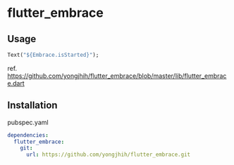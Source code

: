 # flutter_embrace

## Usage

```dart
Text("${Embrace.isStarted}");
```

ref. https://github.com/yongjhih/flutter_embrace/blob/master/lib/flutter_embrace.dart

## Installation

pubspec.yaml

```yaml
dependencies:
  flutter_embrace:
    git:
      url: https://github.com/yongjhih/flutter_embrace.git
```
